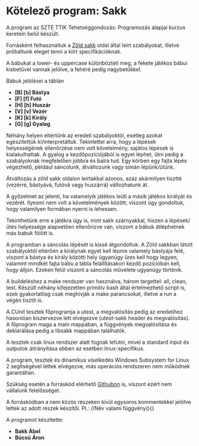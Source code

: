 # Kötelező program: Sakk

A program az SZTE TTIK Tehetséggondozás: Programozás alapjai kurzus keretein belül készült. 

Forrásként felhasználtuk a [Zöld sakk](https://zoldsakk.hu/rules.php) oldal által leírt szabályokat, illetve próbáltunk eleget tenni a kiírt specifikációknak.

A bábukat a lower- és uppercase különbözteti meg, a fekete játékos bábui kisbetűvel vannak jelölve, a fehéré pedig nagybetűkkel.

Bábuk jelölései a táblán
* **[B] [b] Bástya**
* **[F] [f] Futó**
* **[H] [h] Huszár**
* **[V] [v] Vezér**
* **[K] [k] Király**
* **[G] [g] Gyalog**

Néhány helyen eltértünk az eredeti szabályoktól, esetleg azokat egészítettük ki/interpretáltuk. Tekintettel arra, hogy a lépések helyességének ellenőrzése
nem volt követelmény, sajátos lépések is kialakulhattak. A gyalog a kezdőpozíciójából is egyet léphet, ütni pedig a szabályoknak megfelelően
jobbra és balra tud. Egy körben egy fajta lépés végezhető, például sáncolunk, átváltozunk vagy simán lépünk/ütünk.

Átváltozás a zöld sakk oldalon leírtakkal azonos, azaz akármilyen tisztté (vezérré, bástyává, futóvá vagy huszárrá) változhatunk át.

A győzelmet az jelenti, ha valamelyik játékos leüti a másik játékos királyát és vezérét. Ilyesmi nem volt a követelmények között, viszont úgy gondoltuk, hogy
valamilyen formában nyerni is lehessen.

Tekinthetünk erre a játékra úgy is, mint sakk szárnyakkal, hiszen a lépések/ütés helyessége alapvetően ellenőrizve van, viszont a bábuk átléphetnek más babuk fölött is.

A programban a sáncolás lépését is kissé átgondoltuk. A Zöld sakkban látott szabályoktól eltérően a királynak egyet kell lépnie valamely bástyája felé,
viszont a bástya és király közötti hely úgyanúgy üres kell hogy legyen, valamint mindkét fajta bábu a tábla felállításakori kezdő pozícióban kell, hogy álljon.
Ezeken felül viszont a sáncolás művelete ugyanúgy történik.

A buildeléshez a make rendszer van használva, három targettel: all, clean, test. Készült néhány kifejezetten primitív bash által értelmezhető script is, ezek gyakorlatilag
csak meghívják a make parancsokat, illetve a run a végén tisztít is.

A CUnit tesztek főprogramja a utest, a megvalósítás pedig az eredetihez hasonlóan kiszervezve lett elvégezve (utest-sakk header és megvalósítás).
A főprogram maga a main mappában, a függvények megvalósítása és deklarálása pedig a libsakk mappában találhatók.

A tesztek csak linux rendszer alatt fognak lefutni, mivel a standard input és outputok átírányítása ebben az esetben linux-specifikus.

A program, tesztek és dinamikus viselkedés Windows Subsystem for Linux 2 segítségével lettek elvégezve, más operációs rendszeren nem működnek garantáltan.

Szükség esetén a forráskód elérhető [Githubon](https://github.com/R3tes/ProgalapTG) is, viszont ezért nem vállalunk felelősséget.

A forráskódban a nem közös részeken kívül egysoros kommentekkel jelölve lettek az adott részek készítői.
Pl.:
//Név
valami függvény(){}

A programot készítette:
* **Bakk Ábel**
* **Búcsú Áron**